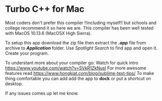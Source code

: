 # Turbo C++ for Mac

Most coders don't prefer this compiler !!including myself!! but schools and college recommend it so here we are.
This compiler has been well tested with MacOS 10.13.6 (MacOSX High Sierra).

To setup this app download the zip file then extract the **_.app_** file from archive to **_Application_** folder.
Use _Spotlight Search_ to find app and open it. Create your program.

To understant more about your compiler go:
Watch for quick intro https://www.youtube.com/watch?v=SVkR1ZkNusI
For more awesome features read https://www.hongkiat.com/blog/sublime-text-tips/
To make thing comfortable you can add add the app to **dock** or put a shortcut on desktop.

If any issues comes up let me know.
